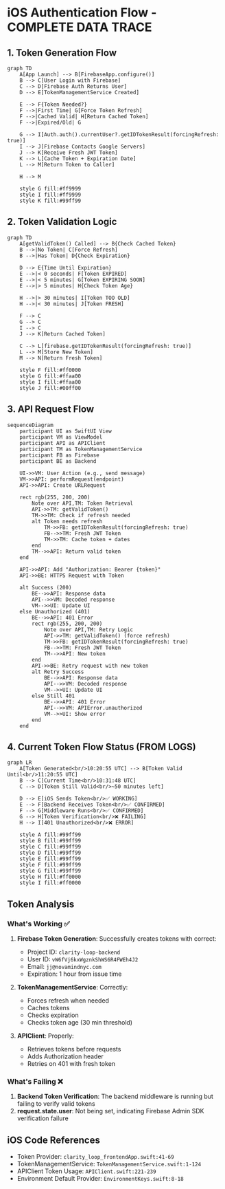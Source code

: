 # iOS Authentication Flow - COMPLETE DATA TRACE

## 1. Token Generation Flow

```mermaid
graph TD
    A[App Launch] --> B[FirebaseApp.configure()]
    B --> C[User Login with Firebase]
    C --> D[Firebase Auth Returns User]
    D --> E[TokenManagementService Created]
    
    E --> F{Token Needed?}
    F -->|First Time| G[Force Token Refresh]
    F -->|Cached Valid| H[Return Cached Token]
    F -->|Expired/Old| G
    
    G --> I[Auth.auth().currentUser?.getIDTokenResult(forcingRefresh: true)]
    I --> J[Firebase Contacts Google Servers]
    J --> K[Receive Fresh JWT Token]
    K --> L[Cache Token + Expiration Date]
    L --> M[Return Token to Caller]
    
    H --> M
    
    style G fill:#ff9999
    style I fill:#ff9999
    style K fill:#99ff99
```

## 2. Token Validation Logic

```mermaid
graph TD
    A[getValidToken() Called] --> B{Check Cached Token}
    B -->|No Token| C[Force Refresh]
    B -->|Has Token| D{Check Expiration}
    
    D --> E{Time Until Expiration}
    E -->|< 0 seconds| F[Token EXPIRED]
    E -->|< 5 minutes| G[Token EXPIRING SOON]
    E -->|> 5 minutes| H{Check Token Age}
    
    H -->|> 30 minutes| I[Token TOO OLD]
    H -->|< 30 minutes| J[Token FRESH]
    
    F --> C
    G --> C
    I --> C
    J --> K[Return Cached Token]
    
    C --> L[firebase.getIDTokenResult(forcingRefresh: true)]
    L --> M[Store New Token]
    M --> N[Return Fresh Token]
    
    style F fill:#ff0000
    style G fill:#ffaa00
    style I fill:#ffaa00
    style J fill:#00ff00
```

## 3. API Request Flow

```mermaid
sequenceDiagram
    participant UI as SwiftUI View
    participant VM as ViewModel
    participant API as APIClient
    participant TM as TokenManagementService
    participant FB as Firebase
    participant BE as Backend
    
    UI->>VM: User Action (e.g., send message)
    VM->>API: performRequest(endpoint)
    API->>API: Create URLRequest
    
    rect rgb(255, 200, 200)
        Note over API,TM: Token Retrieval
        API->>TM: getValidToken()
        TM->>TM: Check if refresh needed
        alt Token needs refresh
            TM->>FB: getIDTokenResult(forcingRefresh: true)
            FB-->>TM: Fresh JWT Token
            TM->>TM: Cache token + dates
        end
        TM-->>API: Return valid token
    end
    
    API->>API: Add "Authorization: Bearer {token}"
    API->>BE: HTTPS Request with Token
    
    alt Success (200)
        BE-->>API: Response data
        API-->>VM: Decoded response
        VM-->>UI: Update UI
    else Unauthorized (401)
        BE-->>API: 401 Error
        rect rgb(255, 200, 200)
            Note over API,TM: Retry Logic
            API->>TM: getValidToken() (force refresh)
            TM->>FB: getIDTokenResult(forcingRefresh: true)
            FB-->>TM: Fresh JWT Token
            TM-->>API: New token
        end
        API->>BE: Retry request with new token
        alt Retry Success
            BE-->>API: Response data
            API-->>VM: Decoded response
            VM-->>UI: Update UI
        else Still 401
            BE-->>API: 401 Error
            API-->>VM: APIError.unauthorized
            VM-->>UI: Show error
        end
    end
```

## 4. Current Token Flow Status (FROM LOGS)

```mermaid
graph LR
    A[Token Generated<br/>10:20:55 UTC] --> B[Token Valid Until<br/>11:20:55 UTC]
    B --> C[Current Time<br/>10:31:48 UTC]
    C --> D[Token Still Valid<br/>~50 minutes left]
    
    D --> E[iOS Sends Token<br/>✅ WORKING]
    E --> F[Backend Receives Token<br/>✅ CONFIRMED]
    F --> G[Middleware Runs<br/>✅ CONFIRMED]
    G --> H[Token Verification<br/>❌ FAILING]
    H --> I[401 Unauthorized<br/>❌ ERROR]
    
    style A fill:#99ff99
    style B fill:#99ff99
    style C fill:#99ff99
    style D fill:#99ff99
    style E fill:#99ff99
    style F fill:#99ff99
    style G fill:#99ff99
    style H fill:#ff0000
    style I fill:#ff0000
```

## Token Analysis

### What's Working ✅
1. **Firebase Token Generation**: Successfully creates tokens with correct:
   - Project ID: `clarity-loop-backend`
   - User ID: `vW6fVj6kxWgznkShWS6R4FWEh4J2`
   - Email: `jj@novamindnyc.com`
   - Expiration: 1 hour from issue time

2. **TokenManagementService**: Correctly:
   - Forces refresh when needed
   - Caches tokens
   - Checks expiration
   - Checks token age (30 min threshold)

3. **APIClient**: Properly:
   - Retrieves tokens before requests
   - Adds Authorization header
   - Retries on 401 with fresh token

### What's Failing ❌
1. **Backend Token Verification**: The backend middleware is running but failing to verify valid tokens
2. **request.state.user**: Not being set, indicating Firebase Admin SDK verification failure

## iOS Code References
- Token Provider: `clarity_loop_frontendApp.swift:41-69`
- TokenManagementService: `TokenManagementService.swift:1-124`
- APIClient Token Usage: `APIClient.swift:221-239`
- Environment Default Provider: `EnvironmentKeys.swift:8-18`